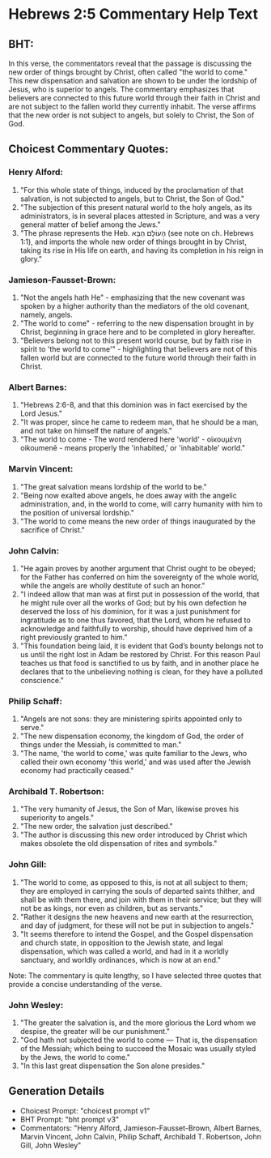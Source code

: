 # Hebrews 2:5 Commentary Help Text

## BHT:
In this verse, the commentators reveal that the passage is discussing the new order of things brought by Christ, often called "the world to come." This new dispensation and salvation are shown to be under the lordship of Jesus, who is superior to angels. The commentary emphasizes that believers are connected to this future world through their faith in Christ and are not subject to the fallen world they currently inhabit. The verse affirms that the new order is not subject to angels, but solely to Christ, the Son of God.

## Choicest Commentary Quotes:
### Henry Alford:
1. "For this whole state of things, induced by the proclamation of that salvation, is not subjected to angels, but to Christ, the Son of God." 
2. "The subjection of this present natural world to the holy angels, as its administrators, is in several places attested in Scripture, and was a very general matter of belief among the Jews."
3. "The phrase represents the Heb. הָעוֹלָם הַבָּא (see note on ch. Hebrews 1:1), and imports the whole new order of things brought in by Christ, taking its rise in His life on earth, and having its completion in his reign in glory."

### Jamieson-Fausset-Brown:
1. "Not the angels hath He" - emphasizing that the new covenant was spoken by a higher authority than the mediators of the old covenant, namely, angels.
2. "The world to come" - referring to the new dispensation brought in by Christ, beginning in grace here and to be completed in glory hereafter.
3. "Believers belong not to this present world course, but by faith rise in spirit to 'the world to come'" - highlighting that believers are not of this fallen world but are connected to the future world through their faith in Christ.

### Albert Barnes:
1. "Hebrews 2:6-8, and that this dominion was in fact exercised by the Lord Jesus."
2. "It was proper, since he came to redeem man, that he should be a man, and not take on himself the nature of angels."
3. "The world to come - The word rendered here 'world' - οἰκουμένη oikoumenē - means properly the 'inhabited,' or 'inhabitable' world."

### Marvin Vincent:
1. "The great salvation means lordship of the world to be."
2. "Being now exalted above angels, he does away with the angelic administration, and, in the world to come, will carry humanity with him to the position of universal lordship."
3. "The world to come means the new order of things inaugurated by the sacrifice of Christ."

### John Calvin:
1. "He again proves by another argument that Christ ought to be obeyed; for the Father has conferred on him the sovereignty of the whole world, while the angels are wholly destitute of such an honor."
2. "I indeed allow that man was at first put in possession of the world, that he might rule over all the works of God; but by his own defection he deserved the loss of his dominion, for it was a just punishment for ingratitude as to one thus favored, that the Lord, whom he refused to acknowledge and faithfully to worship, should have deprived him of a right previously granted to him."
3. "This foundation being laid, it is evident that God’s bounty belongs not to us until the right lost in Adam be restored by Christ. For this reason Paul teaches us that food is sanctified to us by faith, and in another place he declares that to the unbelieving nothing is clean, for they have a polluted conscience."

### Philip Schaff:
1. "Angels are not sons: they are ministering spirits appointed only to serve."
2. "The new dispensation economy, the kingdom of God, the order of things under the Messiah, is committed to man."
3. "The name, 'the world to come,' was quite familiar to the Jews, who called their own economy 'this world,' and was used after the Jewish economy had practically ceased."

### Archibald T. Robertson:
1. "The very humanity of Jesus, the Son of Man, likewise proves his superiority to angels."
2. "The new order, the salvation just described."
3. "The author is discussing this new order introduced by Christ which makes obsolete the old dispensation of rites and symbols."

### John Gill:
1. "The world to come, as opposed to this, is not at all subject to them; they are employed in carrying the souls of departed saints thither, and shall be with them there, and join with them in their service; but they will not be as kings, nor even as children, but as servants."
2. "Rather it designs the new heavens and new earth at the resurrection, and day of judgment, for these will not be put in subjection to angels."
3. "It seems therefore to intend the Gospel, and the Gospel dispensation and church state, in opposition to the Jewish state, and legal dispensation, which was called a world, and had in it a worldly sanctuary, and worldly ordinances, which is now at an end."

Note: The commentary is quite lengthy, so I have selected three quotes that provide a concise understanding of the verse.

### John Wesley:
1. "The greater the salvation is, and the more glorious the Lord whom we despise, the greater will be our punishment."
2. "God hath not subjected the world to come — That is, the dispensation of the Messiah; which being to succeed the Mosaic was usually styled by the Jews, the world to come."
3. "In this last great dispensation the Son alone presides."


## Generation Details
- Choicest Prompt: "choicest prompt v1"
- BHT Prompt: "bht prompt v3"
- Commentators: "Henry Alford, Jamieson-Fausset-Brown, Albert Barnes, Marvin Vincent, John Calvin, Philip Schaff, Archibald T. Robertson, John Gill, John Wesley"

